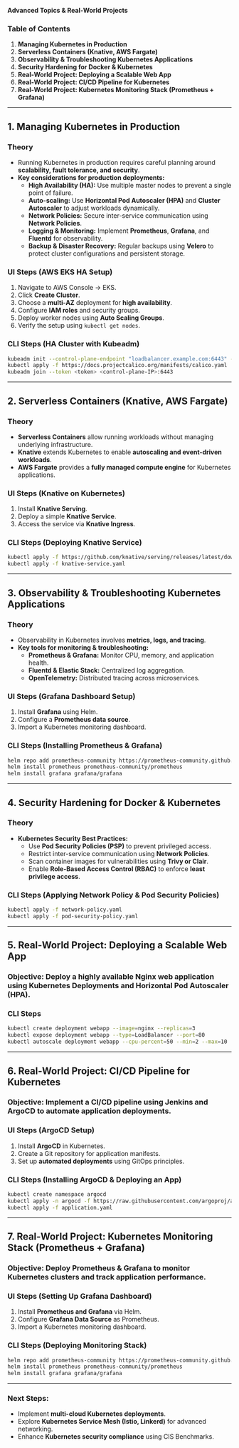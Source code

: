 **Advanced Topics & Real-World Projects**

### **Table of Contents**
1. **Managing Kubernetes in Production**
2. **Serverless Containers (Knative, AWS Fargate)**
3. **Observability & Troubleshooting Kubernetes Applications**
4. **Security Hardening for Docker & Kubernetes**
5. **Real-World Project: Deploying a Scalable Web App**
6. **Real-World Project: CI/CD Pipeline for Kubernetes**
7. **Real-World Project: Kubernetes Monitoring Stack (Prometheus + Grafana)**

---

## **1. Managing Kubernetes in Production**

### **Theory**
- Running Kubernetes in production requires careful planning around **scalability, fault tolerance, and security**.
- **Key considerations for production deployments:**
  - **High Availability (HA):** Use multiple master nodes to prevent a single point of failure.
  - **Auto-scaling:** Use **Horizontal Pod Autoscaler (HPA)** and **Cluster Autoscaler** to adjust workloads dynamically.
  - **Network Policies:** Secure inter-service communication using **Network Policies**.
  - **Logging & Monitoring:** Implement **Prometheus**, **Grafana**, and **Fluentd** for observability.
  - **Backup & Disaster Recovery:** Regular backups using **Velero** to protect cluster configurations and persistent storage.

### **UI Steps (AWS EKS HA Setup)**
1. Navigate to AWS Console → EKS.
2. Click **Create Cluster**.
3. Choose a **multi-AZ** deployment for **high availability**.
4. Configure **IAM roles** and security groups.
5. Deploy worker nodes using **Auto Scaling Groups**.
6. Verify the setup using `kubectl get nodes`.

### **CLI Steps (HA Cluster with Kubeadm)**
```sh
kubeadm init --control-plane-endpoint "loadbalancer.example.com:6443" --upload-certs
kubectl apply -f https://docs.projectcalico.org/manifests/calico.yaml
kubeadm join --token <token> <control-plane-IP>:6443
```

---

## **2. Serverless Containers (Knative, AWS Fargate)**

### **Theory**
- **Serverless Containers** allow running workloads without managing underlying infrastructure.
- **Knative** extends Kubernetes to enable **autoscaling and event-driven workloads**.
- **AWS Fargate** provides a **fully managed compute engine** for Kubernetes applications.

### **UI Steps (Knative on Kubernetes)**
1. Install **Knative Serving**.
2. Deploy a simple **Knative Service**.
3. Access the service via **Knative Ingress**.

### **CLI Steps (Deploying Knative Service)**
```sh
kubectl apply -f https://github.com/knative/serving/releases/latest/download/serving-crds.yaml
kubectl apply -f knative-service.yaml
```

---

## **3. Observability & Troubleshooting Kubernetes Applications**

### **Theory**
- Observability in Kubernetes involves **metrics, logs, and tracing**.
- **Key tools for monitoring & troubleshooting:**
  - **Prometheus & Grafana:** Monitor CPU, memory, and application health.
  - **Fluentd & Elastic Stack:** Centralized log aggregation.
  - **OpenTelemetry:** Distributed tracing across microservices.

### **UI Steps (Grafana Dashboard Setup)**
1. Install **Grafana** using Helm.
2. Configure a **Prometheus data source**.
3. Import a Kubernetes monitoring dashboard.

### **CLI Steps (Installing Prometheus & Grafana)**
```sh
helm repo add prometheus-community https://prometheus-community.github.io/helm-charts
helm install prometheus prometheus-community/prometheus
helm install grafana grafana/grafana
```

---

## **4. Security Hardening for Docker & Kubernetes**

### **Theory**
- **Kubernetes Security Best Practices:**
  - Use **Pod Security Policies (PSP)** to prevent privileged access.
  - Restrict inter-service communication using **Network Policies**.
  - Scan container images for vulnerabilities using **Trivy or Clair**.
  - Enable **Role-Based Access Control (RBAC)** to enforce **least privilege access**.

### **CLI Steps (Applying Network Policy & Pod Security Policies)**
```sh
kubectl apply -f network-policy.yaml
kubectl apply -f pod-security-policy.yaml
```

---

## **5. Real-World Project: Deploying a Scalable Web App**

### **Objective:** Deploy a **highly available** Nginx web application using **Kubernetes Deployments** and **Horizontal Pod Autoscaler (HPA)**.

### **CLI Steps**
```sh
kubectl create deployment webapp --image=nginx --replicas=3
kubectl expose deployment webapp --type=LoadBalancer --port=80
kubectl autoscale deployment webapp --cpu-percent=50 --min=2 --max=10
```

---

## **6. Real-World Project: CI/CD Pipeline for Kubernetes**

### **Objective:** Implement a **CI/CD pipeline using Jenkins and ArgoCD** to automate application deployments.

### **UI Steps (ArgoCD Setup)**
1. Install **ArgoCD** in Kubernetes.
2. Create a Git repository for application manifests.
3. Set up **automated deployments** using GitOps principles.

### **CLI Steps (Installing ArgoCD & Deploying an App)**
```sh
kubectl create namespace argocd
kubectl apply -n argocd -f https://raw.githubusercontent.com/argoproj/argo-cd/stable/manifests/install.yaml
kubectl apply -f application.yaml
```

---

## **7. Real-World Project: Kubernetes Monitoring Stack (Prometheus + Grafana)**

### **Objective:** Deploy **Prometheus & Grafana** to monitor Kubernetes clusters and track application performance.

### **UI Steps (Setting Up Grafana Dashboard)**
1. Install **Prometheus and Grafana** via Helm.
2. Configure **Grafana Data Source** as Prometheus.
3. Import a Kubernetes monitoring dashboard.

### **CLI Steps (Deploying Monitoring Stack)**
```sh
helm repo add prometheus-community https://prometheus-community.github.io/helm-charts
helm install prometheus prometheus-community/prometheus
helm install grafana grafana/grafana
```

---

### **Next Steps:**
- Implement **multi-cloud Kubernetes deployments**.
- Explore **Kubernetes Service Mesh (Istio, Linkerd)** for advanced networking.
- Enhance **Kubernetes security compliance** using CIS Benchmarks.

